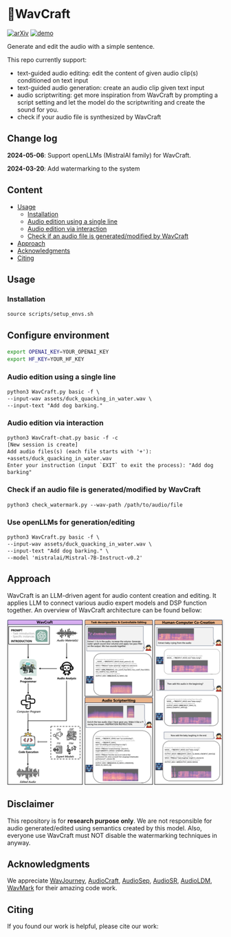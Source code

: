 # 🌊WavCraft

[![arXiv](https://img.shields.io/badge/arXiv-Paper-<COLOR>.svg)](https://arxiv.org/abs/2403.09527)    [![demo](https://img.shields.io/badge/Notion-Demo_Page-blue)](https://first-riddle-7e9.notion.site/WavCraft-Demo-40c079fc82ca411ca0520b9d65abd3f5)

Generate and edit the audio with a simple sentence.

This repo currently support:

* text-guided audio editing: edit the content of given audio clip(s) conditioned on text input
* text-guided audio generation: create an audio clip given text input
* audio scriptwriting: get more inspiration from WavCraft by prompting a script setting and let the model do the scriptwriting and create the sound for you.
* check if your audio file is synthesized by WavCraft

## Change log

**2024-05-06**: Support openLLMs (MistralAI family) for WavCraft.

**2024-03-20**: Add watermarking to the system

## Content

- [Usage](##usage)
  - [Installation](###installation)
  - [Audio edition using a single line](###audio-edition-using-a-single-line)
  - [Audio edition via interaction](###audio-edition-via-interaction)
  - [Check if an audio file is generated/modified by WavCraft](###check_if_an_audio_file_is_generated/modified_by_wavcraft)
- [Approach](##approach)
- [Acknowledgments](##acknowledgments)
- [Citing](##citing)

## Usage

### Installation

```
source scripts/setup_envs.sh
```

## Configure environment

```bash
export OPENAI_KEY=YOUR_OPENAI_KEY
export HF_KEY=YOUR_HF_KEY
```

### Audio edition using a single line

```
python3 WavCraft.py basic -f \
--input-wav assets/duck_quacking_in_water.wav \
--input-text "Add dog barking."
```

### Audio edition via interaction

```
python3 WavCraft-chat.py basic -f -c
[New session is create]
Add audio files(s) (each file starts with '+'): +assets/duck_quacking_in_water.wav
Enter your instruction (input `EXIT` to exit the process): "Add dog barking"

```

### Check if an audio file is generated/modified by WavCraft

```
python3 check_watermark.py --wav-path /path/to/audio/file
```

### Use openLLMs for generation/editing
```
python3 WavCraft.py basic -f \
--input-wav assets/duck_quacking_in_water.wav \
--input-text "Add dog barking." \
--model 'mistralai/Mistral-7B-Instruct-v0.2'
```

## Approach

WavCraft is an LLM-driven agent for audio content creation and editing. It applies LLM to connect various audio expert models and DSP function together. An overview of WavCraft architecture can be found bellow:

![overview](assets/overview.png)

## Disclaimer

This repository is for **research purpose only**. We are not responsible for audio generated/edited using semantics created by this model. Also, everyone use WavCraft must NOT disable the watermarking techniques in anyway.

## Acknowledgments

We appreciate [WavJourney](https://github.com/Audio-AGI/WavJourney), [AudioCraft](https://github.com/facebookresearch/audiocraft), [AudioSep](https://github.com/Audio-AGI/AudioSep), [AudioSR](https://github.com/haoheliu/versatile_audio_super_resolution), [AudioLDM](https://github.com/haoheliu/AudioLDM), [WavMark](https://github.com/wavmark/wavmark) for their amazing code work.

## Citing

If you found our work is helpful, please cite our work:

